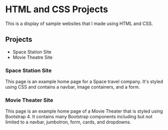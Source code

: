 # HTML and CSS Projects

This is a display of sample websites that I made using HTML and CSS.

## Projects

- Space Station Site
- Movie Theatre Site

### Space Station Site
This page is an example home page for a Space travel company. It's styled using CSS and contains a navbar, image containers, and a form.

### Movie Theater Site
This page is an example home page of a Movie Theater that is styled using Bootstrap 4. It contains many Bootstrap components including but not limited to a navbar, jumbotron, form, cards, and dropdowns.

